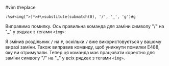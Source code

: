 
#vim #replace 


```vim
:%s#<img[^>]*>#\=substitute(submatch(0), '/', '_', 'g')#g
```


Виправимо помилку. Ось правильна команда для заміни символу "/" на "_" у рядках з тегами `<img>`:

Я змінив роздільник `/` на `#`, оскільки `/` вже використовується у вашому виразі заміни. Також виправив команду, щоб уникнути помилки E488, яку ви отримували. Тепер ця команда має працювати коректно для заміни символу "/" на "_" у всіх рядках з тегами `<img>`.